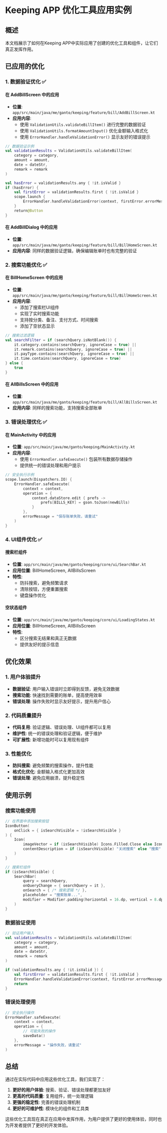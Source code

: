 # Keeping APP 优化工具应用实例

## 概述
本文档展示了如何在Keeping APP中实际应用了创建的优化工具和组件，让它们真正发挥作用。

## 已应用的优化

### 1. 数据验证优化 ✅

#### 在 AddBillScreen 中的应用
- **位置**: `app/src/main/java/me/ganto/keeping/feature/bill/AddBillScreen.kt`
- **应用内容**:
  - 使用 `ValidationUtils.validateBillItem()` 进行完整的数据验证
  - 使用 `ValidationUtils.formatAmountInput()` 优化金额输入格式化
  - 使用 `ErrorHandler.handleValidationError()` 显示友好的错误提示

```kotlin
// 数据验证示例
val validationResults = ValidationUtils.validateBillItem(
    category = category,
    amount = amount,
    date = dateStr,
    remark = remark
)

val hasError = validationResults.any { !it.isValid }
if (hasError) {
    val firstError = validationResults.first { !it.isValid }
    scope.launch {
        ErrorHandler.handleValidationError(context, firstError.errorMessage)
    }
    return@Button
}
```

#### 在 AddBillDialog 中的应用
- **位置**: `app/src/main/java/me/ganto/keeping/feature/bill/BillHomeScreen.kt`
- **应用内容**: 同样的数据验证逻辑，确保编辑账单时也有完整的验证

### 2. 搜索功能优化 ✅

#### 在 BillHomeScreen 中的应用
- **位置**: `app/src/main/java/me/ganto/keeping/feature/bill/BillHomeScreen.kt`
- **应用内容**:
  - 添加了搜索栏UI组件
  - 实现了实时搜索功能
  - 支持按分类、备注、支付方式、时间搜索
  - 添加了空状态显示

```kotlin
// 搜索过滤逻辑
val searchFilter = if (searchQuery.isNotBlank()) {
    it.category.contains(searchQuery, ignoreCase = true) ||
    it.remark.contains(searchQuery, ignoreCase = true) ||
    it.payType.contains(searchQuery, ignoreCase = true) ||
    it.time.contains(searchQuery, ignoreCase = true)
} else {
    true
}
```

#### 在 AllBillsScreen 中的应用
- **位置**: `app/src/main/java/me/ganto/keeping/feature/bill/AllBillsScreen.kt`
- **应用内容**: 同样的搜索功能，支持搜索全部账单

### 3. 错误处理优化 ✅

#### 在 MainActivity 中的应用
- **位置**: `app/src/main/java/me/ganto/keeping/MainActivity.kt`
- **应用内容**:
  - 使用 `ErrorHandler.safeExecute()` 包装所有数据存储操作
  - 提供统一的错误处理和用户提示

```kotlin
// 安全执行示例
scope.launch(Dispatchers.IO) {
    ErrorHandler.safeExecute(
        context = context,
        operation = {
            context.dataStore.edit { prefs ->
                prefs[BILLS_KEY] = gson.toJson(newBills)
            }
        },
        errorMessage = "保存账单失败，请重试"
    )
}
```

### 4. UI组件优化 ✅

#### 搜索栏组件
- **位置**: `app/src/main/java/me/ganto/keeping/core/ui/SearchBar.kt`
- **应用位置**: BillHomeScreen, AllBillsScreen
- **特性**:
  - 防抖搜索，避免频繁请求
  - 清除按钮，方便重置搜索
  - 键盘操作优化

#### 空状态组件
- **位置**: `app/src/main/java/me/ganto/keeping/core/ui/LoadingStates.kt`
- **应用位置**: BillHomeScreen, AllBillsScreen
- **特性**:
  - 区分搜索无结果和真正无数据
  - 提供友好的提示信息

## 优化效果

### 1. 用户体验提升
- **数据验证**: 用户输入错误时立即得到反馈，避免无效数据
- **搜索功能**: 快速找到需要的账单，提高使用效率
- **错误处理**: 操作失败时显示友好提示，提升用户信心

### 2. 代码质量提升
- **代码复用**: 验证逻辑、错误处理、UI组件都可以复用
- **维护性**: 统一的错误处理和验证逻辑，便于维护
- **可扩展性**: 新增功能时可以复用现有组件

### 3. 性能优化
- **防抖搜索**: 避免频繁的搜索操作，提升性能
- **格式化优化**: 金额输入格式化更加高效
- **错误处理**: 避免应用崩溃，提升稳定性

## 使用示例

### 搜索功能使用
```kotlin
// 在界面中添加搜索按钮
IconButton(
    onClick = { isSearchVisible = !isSearchVisible }
) {
    Icon(
        imageVector = if (isSearchVisible) Icons.Filled.Close else Icons.Filled.Search,
        contentDescription = if (isSearchVisible) "关闭搜索" else "搜索"
    )
}

// 搜索栏组件
if (isSearchVisible) {
    SearchBar(
        query = searchQuery,
        onQueryChange = { searchQuery = it },
        onSearch = { /* 搜索逻辑 */ },
        placeholder = "搜索账单...",
        modifier = Modifier.padding(horizontal = 16.dp, vertical = 8.dp)
    )
}
```

### 数据验证使用
```kotlin
// 验证用户输入
val validationResults = ValidationUtils.validateBillItem(
    category = category,
    amount = amount,
    date = dateStr,
    remark = remark
)

if (validationResults.any { !it.isValid }) {
    val firstError = validationResults.first { !it.isValid }
    ErrorHandler.handleValidationError(context, firstError.errorMessage)
    return
}
```

### 错误处理使用
```kotlin
// 安全执行操作
ErrorHandler.safeExecute(
    context = context,
    operation = {
        // 可能失败的操作
        saveData()
    },
    errorMessage = "操作失败，请重试"
)
```

## 总结

通过在实际代码中应用这些优化工具，我们实现了：

1. **更好的用户体验**: 搜索、验证、错误处理都更加友好
2. **更高的代码质量**: 复用组件，统一处理逻辑
3. **更强的稳定性**: 完善的错误处理机制
4. **更好的可维护性**: 模块化的组件和工具类

这些优化工具现在真正在应用中发挥作用，为用户提供了更好的使用体验，同时也为开发者提供了更好的开发体验。 
